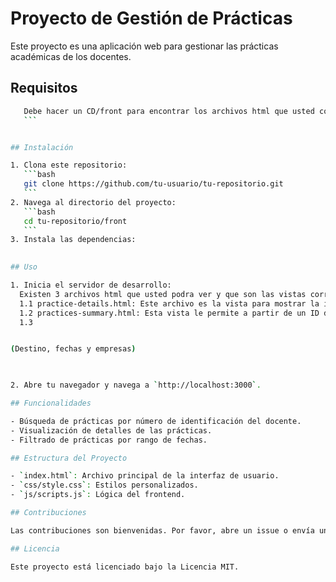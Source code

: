 # Proyecto de Gestión de Prácticas

Este proyecto es una aplicación web para gestionar las prácticas académicas de los docentes.

## Requisitos

 ```bash
    Debe hacer un CD/front para encontrar los archivos html que usted correra en su local
    ```


## Instalación

1. Clona este repositorio:
    ```bash
    git clone https://github.com/tu-usuario/tu-repositorio.git
    ```
2. Navega al directorio del proyecto:
    ```bash
    cd tu-repositorio/front
    ```
3. Instala las dependencias:
   

## Uso

1. Inicia el servidor de desarrollo:
   Existen 3 archivos html que usted podra ver y que son las vistas correspondiente, segun lo que requiera usted podra abrir desde su gestor de archivos y haciendo doble clik sobre los siguientes archivos:
   1.1 practice-details.html: Este archivo es la vista para mostrar la información de las prácticas de un docente a partir de su número de identificación
   1.2 practices-summary.html: Esta vista le permite a partir de un ID de una práctica el sistema debe proveer el listado de estudiantes que asisten a la práctica
   1.3 


(Destino, fechas y empresas)


   
2. Abre tu navegador y navega a `http://localhost:3000`.

## Funcionalidades

- Búsqueda de prácticas por número de identificación del docente.
- Visualización de detalles de las prácticas.
- Filtrado de prácticas por rango de fechas.

## Estructura del Proyecto

- `index.html`: Archivo principal de la interfaz de usuario.
- `css/style.css`: Estilos personalizados.
- `js/scripts.js`: Lógica del frontend.

## Contribuciones

Las contribuciones son bienvenidas. Por favor, abre un issue o envía un pull request.

## Licencia

Este proyecto está licenciado bajo la Licencia MIT.